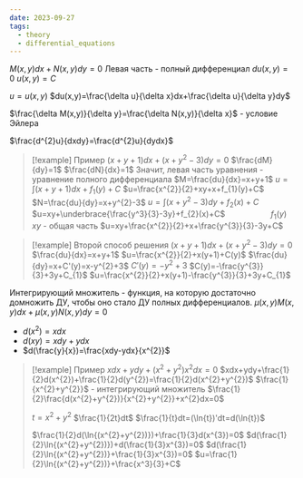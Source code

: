 ```yaml
---
date: 2023-09-27
tags:
  - theory
  - differential_equations
---
```

$M(x,y)dx+N(x,y)dy=0$
Левая часть - полный дифференциал
$du(x,y)=0$
$u(x,y)=C$

$u=u(x,y)$
$du(x,y)=\frac{\delta u}{\delta x}dx+\frac{\delta u}{\delta y}dy$

$\frac{\delta M(x,y)}{\delta y}=\frac{\delta N(x,y)}{\delta x}$ - условие Эйлера

$\frac{d^{2}u}{dxdy}=\frac{d^{2}u}{dydx}$


> [!example] Пример
> $(x+y+1)dx+(x+y^{2}-3)dy=0$
> $\frac{dM}{dy}=1$
> $\frac{dN}{dx}=1$
> Значит, левая часть уравнения - уравнение полного дифференциала
> $M=\frac{du}{dx}=x+y+1$
> $u=\int{(x+y+1)}dx+f_{1}(y)+C$
> $u=\frac{x^{2}}{2}+xy+x+f_{1}(y)+C$
> $N=\frac{du}{dy}=x+y^{2}-3$
> $u=\int{(x+y^{2}-3)dy}+f_{2}(x)+C$
> $u=xy+\underbrace{\frac{y^3}{3}-3y}+f_{2}(x)+C$
> $\;\;\;\quad\quad\quad\quad f_1(y)$
> $xy$ - общая часть
> $u=xy+\frac{x^{2}}{2}+x+\frac{y^{3}}{3}-3y+C$


> [!example] Второй способ решения
> $(x+y+1)dx+(x+y^{2}-3)dy=0$
> $\frac{du}{dx}=x+y+1$
> $u=\frac{x^{2}}{2}+x(y+1)+C(y)$
> $\frac{du}{dy}=x+C'(y)=x-y^{2}+3$
> $C'(y)=-y^{2}+3$
> $C(y)=-\frac{y^{3}}{3}+3y+C_{1}$
> $u=\frac{x^{2}}{2}+x(y+1)-\frac{y^{3}}{3}+3y+C_{1}$

Интегрирующий множитель - функция, на которую достаточно домножить ДУ, чтобы оно стало ДУ полных дифференциалов.
$\mu(x,y)M(x,y)dx+\mu(x,y)N(x,y)dy=0$

- $d(x^{2})=xdx$
- $d(xy)=xdy+ydx$
- $d(\frac{y}{x})=\frac{xdy-ydx}{x^{2}}$


> [!example] Пример
> $xdx+ydy+(x^{2}+y^{2})x^{2}dx=0$
> $xdx+ydy+\frac{1}{2}d(x^{2})+\frac{1}{2}d(y^{2})=\frac{1}{2}d(x^{2}+y^{2})$
> $\frac{1}{x^{2}+y^{2}}$ - интегрирующий множитель
> $\frac{1}{2}\frac{d(x^{2}+y^{2})}{x^{2}+y^{2}}+x^{2}dx=0$
> 
> $t=x^{2}+y^{2}$
> $\frac{1}{2t}dt$
> $\frac{1}{t}dt=(\ln{t})'dt=d(\ln{t})$
> 
> $\frac{1}{2}d(\ln{(x^{2}+y^{2})})+\frac{1}{3}d(x^{3})=0$
> $d(\frac{1}{2}\ln{(x^{2}+y^{2})})+d(\frac{1}{3}x^{3})=0$
> $d(\frac{1}{2}\ln{(x^{2}+y^{2})}+\frac{1}{3}x^{3})=0$
> $u=\frac{1}{2}\ln{(x^{2}+y^{2})}+\frac{x^3}{3}+C$

